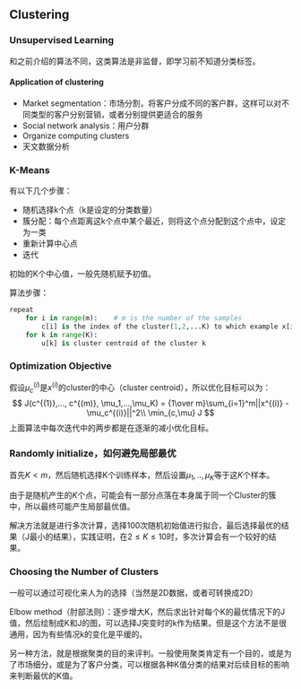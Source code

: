 ## Clustering

### Unsupervised Learning

和之前介绍的算法不同，这类算法是非监督，即学习前不知道分类标签。

#### Application of clustering

* Market segmentation：市场分割，将客户分成不同的客户群，这样可以对不同类型的客户分别营销，或者分别提供更适合的服务
* Social network analysis：用户分群
* Organize computing clusters
* 天文数据分析


### K-Means

有以下几个步骤：

* 随机选择k个点（k是设定的分类数量）
* 簇分配：每个点距离这k个点中某个最近，则将这个点分配到这个点中，设定为一类
* 重新计算中心点
* 迭代

初始的K个中心值，一般先随机赋予初值。

算法步骤：

```python
repeat
    for i in range(m):    # m is the number of the samples
        c[i] is the index of the cluster(1,2,...K) to which example x[i] is currently assigend
    for k in range(K):
        u[k] is cluster centroid of the cluster k
```

  ### Optimization Objective

假设$\mu_c^{(i)}$是$x^{(i)}$的cluster的中心（cluster centroid），所以优化目标可以为：
$$
J(c^{(1)},..., c^{(m)}, \mu_1,...,\mu_K) = {1\over m}\sum_{i=1}^m||x^{(i)} - \mu_c^{(i)}||^2\\
\min_{c,\mu} J
$$
上面算法中每次迭代中的两步都是在逐渐的减小优化目标。

### Randomly initialize，如何避免局部最优

首先$K\lt m$，然后随机选择K个训练样本，然后设置$\mu_1,..,\mu_K$等于这$K$个样本。

由于是随机产生的$K$个点，可能会有一部分点落在本身属于同一个Cluster的簇中，所以最终可能产生局部最优值。

解决方法就是进行多次计算，选择100次随机初始值进行拟合，最后选择最优的结果（J最小的结果），实践证明，在$2\le K\le10$时，多次计算会有一个较好的结果。

### Choosing the Number of Clusters

一般可以通过可视化来人为的选择（当然是2D数据，或者可转换成2D）

Elbow method（肘部法则）：逐步增大K，然后求出针对每个K的最优情况下的J值，然后绘制成K和J的图，可以选择J突变时的k作为结果。但是这个方法不是很通用，因为有些情况k的变化是平缓的。

另一种方法，就是根据聚类的目的来评判。一般使用聚类肯定有一个目的，或是为了市场细分，或是为了客户分类，可以根据各种K值分类的结果对后续目标的影响来判断最优的K值。




